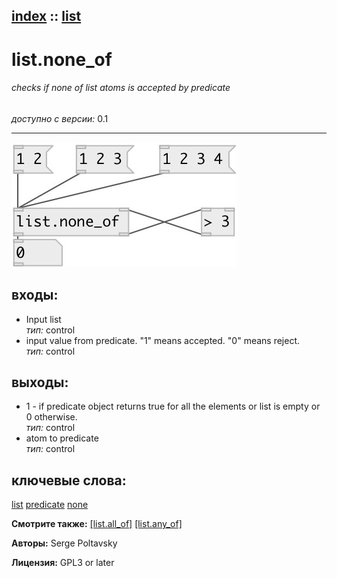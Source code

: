 [index](index.html) :: [list](category_list.html)
---

# list.none_of

###### checks if none of list atoms is accepted by predicate

*доступно с версии:* 0.1

---




[![example](../examples/img/list.none_of.jpg)](../examples/pd/list.none_of.pd)









## входы:

* Input list<br>
_тип:_ control
* input value from predicate. &#34;1&#34; means accepted. &#34;0&#34; means reject.<br>
_тип:_ control



## выходы:

* 1 - if predicate object returns true for all the elements or list is empty or 0 otherwise.<br>
_тип:_ control
* atom to predicate<br>
_тип:_ control



## ключевые слова:

[list](keywords/list.html)
[predicate](keywords/predicate.html)
[none](keywords/none.html)



**Смотрите также:**
[\[list.all_of\]](list.all_of.html)
[\[list.any_of\]](list.any_of.html)




**Авторы:** Serge Poltavsky




**Лицензия:** GPL3 or later





